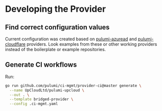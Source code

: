 # Developing the Provider

## Find correct configuration values

Current configuration was created based on [pulumi-azuread](https://github.com/pulumi/pulumi-azuread) and [pulumi-cloudflare](https://github.com/pulumi/pulumi-cloudflare) providers. Look examples from these or other working providers instead of the boilerplate or example repositories.

## Generate CI workflows

Run:

```sh
go run github.com/pulumi/ci-mgmt/provider-ci@master generate \
  --name UpCloudLtd/pulumi-upcloud \
  --out . \
  --template bridged-provider \
  --config .ci-mgmt.yaml
```
